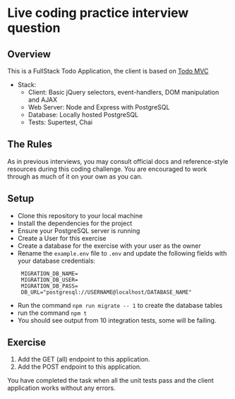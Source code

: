 Live coding practice interview question
=======================================

## Overview

This is a FullStack Todo Application, the client is based on [Todo MVC](http://todomvc.com/)

- Stack:
  - Client: Basic jQuery selectors, event-handlers, DOM manipulation and AJAX
  - Web Server: Node and Express with PostgreSQL 
  - Database: Locally hosted PostgreSQL 
  - Tests: Supertest, Chai

## The Rules

As in previous interviews, you may consult official docs and reference-style resources during this coding challenge. You are encouraged to work through as much of it on your own as you can.


## Setup
- Clone this repository to your local machine
- Install the dependencies for the project
- Ensure your PostgreSQL server is running
- Create a User for this exercise
- Create a database for the exercise with your user as the owner
- Rename the `example.env` file to `.env` and update the following fields with your database credentials:
  ```
   MIGRATION_DB_NAME=
   MIGRATION_DB_USER=
   MIGRATION_DB_PASS=
   DB_URL="postgresql://USERNAME@localhost/DATABASE_NAME"
  ```
- Run the command `npm run migrate -- 1` to create the database tables
- run the command `npm t`
- You should see output from 10 integration tests, some will be failing.

## Exercise

1. Add the GET (all) endpoint to this application.
2. Add the POST endpoint to this application.


You have completed the task when all the unit tests pass and the client application works without any errors.
